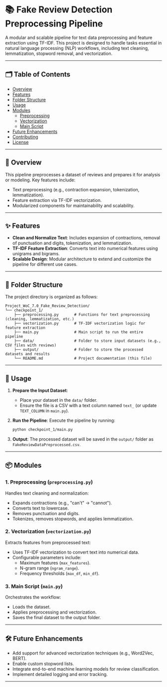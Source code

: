 # 📚 Fake Review Detection Preprocessing Pipeline

A modular and scalable pipeline for text data preprocessing and feature extraction using TF-IDF. This project is designed to handle tasks essential in natural language processing (NLP) workflows, including text cleaning, lemmatization, stopword removal, and vectorization.

---

## 🗂 Table of Contents
- [Overview](#overview)
- [Features](#features)
- [Folder Structure](#folder-structure)
- [Usage](#usage)
- [Modules](#modules)
  - [Preprocessing](#preprocessingpy)
  - [Vectorization](#vectorizationpy)
  - [Main Script](#mainpy)
- [Future Enhancements](#future-enhancements)
- [Contributing](#contributing)
- [License](#license)

---

## 📝 Overview
This pipeline preprocesses a dataset of reviews and prepares it for analysis or modeling. Key features include:
- Text preprocessing (e.g., contraction expansion, tokenization, lemmatization).
- Feature extraction via TF-IDF vectorization.
- Modularized components for maintainability and scalability.

---

## ✨ Features
- **Clean and Normalize Text**: Includes expansion of contractions, removal of punctuation and digits, tokenization, and lemmatization.
- **TF-IDF Feature Extraction**: Converts text into numerical features using unigrams and bigrams.
- **Scalable Design**: Modular architecture to extend and customize the pipeline for different use cases.

---

## 📁 Folder Structure
The project directory is organized as follows:

```plaintext
Project_WoC_7.0_Fake_Review_Detection/
└── checkpoint_1/
    ├── preprocessing.py       # Functions for text preprocessing (cleaning, lemmatization, etc.)
    ├── vectorization.py       # TF-IDF vectorization logic for feature extraction
    ├── main.py                # Main script to run the entire pipeline
    ├── data/                  # Folder to store input datasets (e.g., CSV files with reviews)
    ├── output/                # Folder to store the processed datasets and results
    └── README.md              # Project documentation (this file)
```

---

## 🚀 Usage

1. **Prepare the Input Dataset**:
   - Place your dataset in the `data/` folder.
   - Ensure the file is a CSV with a text column named `text_` (or update `TEXT_COLUMN` in `main.py`).

2. **Run the Pipeline**:
   Execute the pipeline by running:
   ```bash
   python checkpoint_1/main.py
   ```

3. **Output**:
   The processed dataset will be saved in the `output/` folder as `FakeReviewDataPreprocessed.csv`.

---

## 📦 Modules

### **1. Preprocessing (`preprocessing.py`)**
Handles text cleaning and normalization:
- Expands contractions (e.g., "can't" → "cannot").
- Converts text to lowercase.
- Removes punctuation and digits.
- Tokenizes, removes stopwords, and applies lemmatization.

### **2. Vectorization (`vectorization.py`)**
Extracts features from preprocessed text:
- Uses TF-IDF vectorization to convert text into numerical data.
- Configurable parameters include:
  - Maximum features (`max_features`).
  - N-gram range (`ngram_range`).
  - Frequency thresholds (`max_df`, `min_df`).

### **3. Main Script (`main.py`)**
Orchestrates the workflow:
- Loads the dataset.
- Applies preprocessing and vectorization.
- Saves the final dataset to the output folder.

---

## 🛠️ Future Enhancements
- Add support for advanced vectorization techniques (e.g., Word2Vec, BERT).
- Enable custom stopword lists.
- Integrate end-to-end machine learning models for review classification.
- Implement detailed logging and error tracking.

---